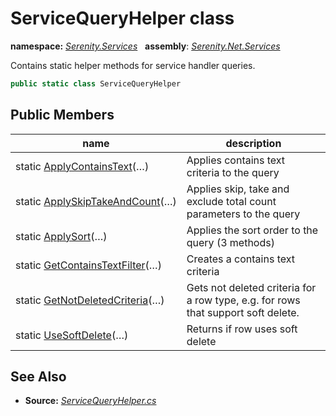 # ServiceQueryHelper class
**namespace:** *[Serenity.Services](../README.md#serenity.services-namespace)*   **assembly**: *[Serenity.Net.Services](../README.md)*

Contains static helper methods for service handler queries.

```csharp
public static class ServiceQueryHelper
```

## Public Members

| name | description |
| --- | --- |
| static [ApplyContainsText](ServiceQueryHelper/ApplyContainsText.md)(…) | Applies contains text criteria to the query |
| static [ApplySkipTakeAndCount](ServiceQueryHelper/ApplySkipTakeAndCount.md)(…) | Applies skip, take and exclude total count parameters to the query |
| static [ApplySort](ServiceQueryHelper/ApplySort.md)(…) | Applies the sort order to the query (3 methods) |
| static [GetContainsTextFilter](ServiceQueryHelper/GetContainsTextFilter.md)(…) | Creates a contains text criteria |
| static [GetNotDeletedCriteria](ServiceQueryHelper/GetNotDeletedCriteria.md)(…) | Gets not deleted criteria for a row type, e.g. for rows that support soft delete. |
| static [UseSoftDelete](ServiceQueryHelper/UseSoftDelete.md)(…) | Returns if row uses soft delete |

## See Also

* **Source:** *[ServiceQueryHelper.cs](https://github.com/serenity-is/Serenity/blob/master/src/Serenity.Net.Services/RequestHandlers/Helpers/ServiceQueryHelper.cs)*